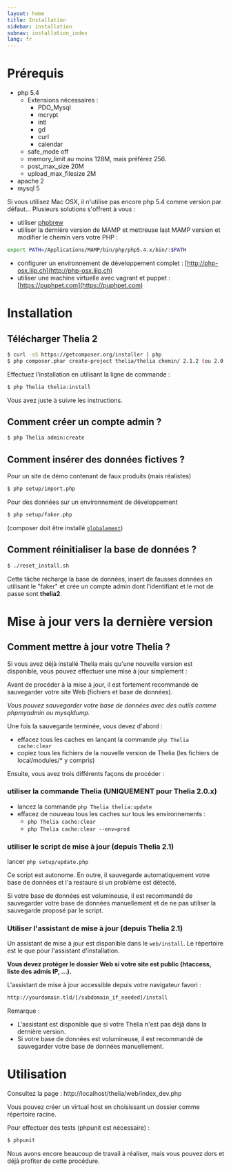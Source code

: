 ```yaml
---
layout: home
title: Installation
sidebar: installation
subnav: installation_index
lang: fr
---
```


<div class="page-header">
    <h1>Prérequis</h1>
</div>

* php 5.4
    * Extensions nécessaires :
        * PDO_Mysql
        * mcrypt
        * intl
        * gd
        * curl
        * calendar
    * safe_mode off
    * memory_limit au moins 128M, mais préférez 256.
    * post\_max\_size 20M
    * upload\_max\_filesize 2M
* apache 2
* mysql 5

Si vous utilisez Mac OSX, il n'utilise pas encore php 5.4 comme version par défaut... Plusieurs solutions s'offrent à vous :

* utiliser [phpbrew](https://github.com/c9s/phpbrew)
* utiliser la dernière version de MAMP et mettreuse last MAMP version et modifier le chemin vers votre PHP :

```bash
export PATH=/Applications/MAMP/bin/php/php5.4.x/bin/:$PATH
```

* configurer un environnement de développement complet : [http://php-osx.liip.ch](http://php-osx.liip.ch)
* utiliser une machine virtuelle avec vagrant et puppet : [https://puphpet.com](https://puphpet.com)

<div class="page-header">
    <h1>Installation</h1>
</div>


## Télécharger Thelia 2

``` bash
$ curl -sS https://getcomposer.org/installer | php
$ php composer.phar create-project thelia/thelia chemin/ 2.1.2 (ou 2.0.6)
```

Effectuez l'installation en utilisant la ligne de commande :

``` bash
$ php Thelia thelia:install
```

Vous avez juste à suivre les instructions.

## Comment créer un compte admin ?

```bash
$ php Thelia admin:create
```

## Comment insérer des données fictives ?

Pour un site de démo contenant de faux produits (mais réalistes)

``` bash
$ php setup/import.php
```

Pour des données sur un environnement de développement

```bash
$ php setup/faker.php
```

(composer doit être installé [`globalement`](http://getcomposer.org/doc/00-intro.md#globally))

## Comment réinitialiser la base de données ?

```bash
$ ./reset_install.sh
```

Cette tâche recharge la base de données, insert de fausses données en utilisant le "faker" et crée un compte admin dont l'identifiant et le mot de passe sont __thelia2__.

<div class="page-header">
    <h1>Mise à jour vers la dernière version</h1>
</div>

## Comment mettre à jour votre Thelia ?

Si vous avez déjà installé Thelia mais qu'une nouvelle version est disponible, vous pouvez effectuer une mise à jour simplement :

<div class="alert alert-warning">
<p>Avant de procéder à la mise à jour, il est fortement recommandé de sauvegarder votre site Web (fichiers et base de données).</p>
<p><em>Vous pouvez sauvegarder votre base de données avec des outils comme phpmyadmin ou mysqldump.</em></p>
</div>

Une fois la sauvegarde terminée, vous devez d'abord :

- effacez tous les caches en lançant la commande ```php Thelia cache:clear```
- copiez tous les fichiers de la nouvelle version de Thelia (les fichiers de local/modules/* y compris)

Ensuite, vous avez trois différents façons de procéder :

### utiliser la commande Thelia (UNIQUEMENT pour Thelia 2.0.x)

- lancez la commande ```php Thelia thelia:update```
- effacez de nouveau tous les caches sur tous les environnements :
    - ```php Thelia cache:clear```
    - ```php Thelia cache:clear --env=prod```

### utiliser le script de mise à jour (depuis Thelia 2.1)

lancer ```php setup/update.php```

Ce script est autonome. En outre, il sauvegarde automatiquement votre base de données et l'a restaure si un problème est détecté.

Si votre base de données est volumineuse, il est recommandé de sauvegarder votre base de données manuellement et de ne pas utiliser la sauvegarde proposé par le script.

### Utiliser l'assistant de mise à jour (depuis Thelia 2.1)

Un assistant de mise à jour est disponible dans le ```web/install```. Le répertoire est le que pour l'assistant d'installation.

**Vous devez protéger le dossier Web si votre site est public (htaccess, liste des admis IP, ...).**

L'assistant de mise à jour accessible depuis votre navigateur favori :

```bash
http://yourdomain.tld/[/subdomain_if_needed]/install
```

Remarque :

- L'assistant est disponible que si votre Thelia n'est pas déjà dans la dernière version.
- Si votre base de données est volumineuse, il est recommandé de sauvegarder votre base de données manuellement.

<div class="page-header">
    <h1>Utilisation</h1>
</div>

Consultez la page : http://localhost/thelia/web/index_dev.php

Vous pouvez créer un virtual host en choisissant un dossier comme répertoire racine.

Pour effectuer des tests (phpunit est nécessaire) :

``` bash
$ phpunit
```

Nous avons encore beaucoup de travail à réaliser, mais vous pouvez dors et déjà profiter de cette procédure.
